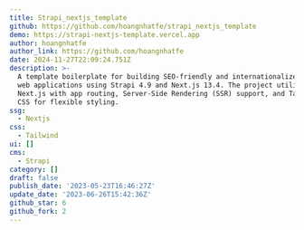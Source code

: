 ```yaml
---
title: Strapi_nextjs_template
github: https://github.com/hoangnhatfe/strapi_nextjs_template
demo: https://strapi-nextjs-template.vercel.app
author: hoangnhatfe
author_link: https://github.com/hoangnhatfe
date: 2024-11-27T22:09:24.751Z
description: >-
  A template boilerplate for building SEO-friendly and internationalized (i18n)
  web applications using Strapi 4.9 and Next.js 13.4. The project utilizes
  Next.js with app routing, Server-Side Rendering (SSR) support, and Tailwind
  CSS for flexible styling.
ssg:
  - Nextjs
css:
  - Tailwind
ui: []
cms:
  - Strapi
category: []
draft: false
publish_date: '2023-05-23T16:46:27Z'
update_date: '2023-06-26T15:42:36Z'
github_star: 6
github_fork: 2
---
```


